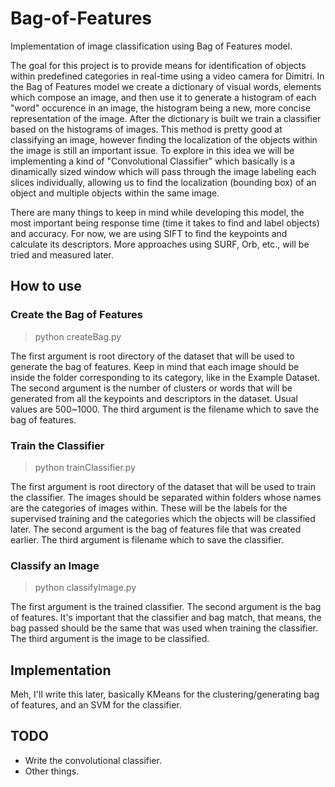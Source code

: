 # Bag-of-Features
Implementation of image classification using Bag of Features model.

The goal for this project is to provide means for identification of objects within predefined categories in real-time using a video camera for Dimitri.
In the Bag of Features model we create a dictionary of visual words, elements which compose an image, and then use it to generate a histogram of each "word" occurence in an image, the histogram being a new, more concise representation of the image. After the dictionary is built we train a classifier based on the histograms of images.
This method is pretty good at classifying an image, however finding the localization of the objects within the image is still an important issue. To explore in this idea we will be implementing a kind of "Convolutional Classifier" which basically is a dinamically sized window which will pass through the image labeling each slices individually, allowing us to find the localization (bounding box) of an object and multiple objects within the same image.

There are many things to keep in mind while developing this model, the most important being response time (time it takes to find and label objects) and accuracy. For now, we are using SIFT to find the keypoints and calculate its descriptors. More approaches using SURF, Orb, etc., will be tried and measured later.

## How to use

### Create the Bag of Features
> python createBag.py <path-to-root-image-directory> <number-of-words> <path-to-write-file>

The first argument is root directory of the dataset that will be used to generate the bag of features. Keep in mind that each image should be inside the folder corresponding to its category, like in the Example Dataset.
The second argument is the number of clusters or words that will be generated from all the keypoints and descriptors in the dataset. Usual values are 500~1000.
The third argument is the filename which to save the bag of features.

### Train the Classifier
> python trainClassifier.py <path-to-root-image-directory> <bag-of-features> <classifier-save-file>

The first argument is root directory of the dataset that will be used to train the classifier. The images should be separated within folders whose names are the categories of images within. These will be the labels for the supervised training and the categories which the objects will be classified later.
The second argument is the bag of features file that was created earlier.
The third argument is filename which to save the classifier.

### Classify an Image
> python classifyImage.py <classifier-file> <bag-of-features-file> <query-image>

The first argument is the trained classifier.
The second argument is the bag of features. It's important that the classifier and bag match, that means, the bag passed should be the same that was used when training the classifier.
The third argument is the image to be classified.

## Implementation

Meh, I'll write this later, basically KMeans for the clustering/generating bag of features, and an SVM for the classifier.

## TODO
* Write the convolutional classifier.
* Other things.
